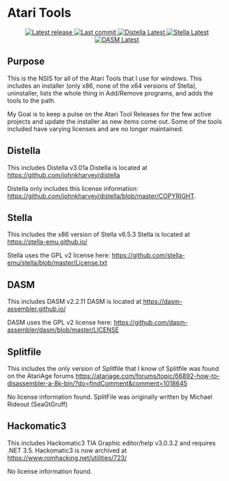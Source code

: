 # Atari Tools

<div align="center"><p>
    <a href="https://github.com/rallyrabbit/AtariTools-Installer/releases/latest">
      <img alt="Latest release" src="https://img.shields.io/github/v/release/rallyrabbit/AtariTools-Installer" />
    </a>
    <a href="https://github.com/rallyrabbit/AtariTools-Installer/pulse">
      <img alt="Last commit" src="https://img.shields.io/github/last-commit/rallyrabbit/Atari-Installer"/>
    </a>
    <a href="https://github.com/johnkharvey/distella">
      <img alt="Distella Latest" src="https://img.shields.io/github/v/release/johnkharvey/distella" />
    </a>
    <a href="https://github.com/stella-emu/stella">
      <img alt="Stella Latest" src="https://img.shields.io/github/v/release/stella-emu/stella" />
    </a>
    <a href="https://github.com/dasm-assembler/dasm">
      <img alt="DASM Latest" src="https://img.shields.io/github/v/release/dasm-assembler/dasm" />
    </a>
  
  
</p></div>

## Purpose
This is the NSIS for all of the Atari Tools that I use for windows.  This includes an installer (only x86, none of the x64 versions of Stella), uninstaller, lists the whole thing in Add/Remove programs, and adds the tools to the path.

My Goal is to keep a pulse on the Atari Tool Releases for the few active projects and update the installer as new items come out.  Some of the tools included have varying licenses and are no longer maintained.

## Distella
This includes Distella v3.01a
Distella is located at https://github.com/johnkharvey/distella

Distella only includes this license information: https://github.com/johnkharvey/distella/blob/master/COPYRIGHT.

## Stella
This includes the x86 version of Stella v6.5.3
Stella is located at https://stella-emu.github.io/

Stella uses the GPL v2 license here: https://github.com/stella-emu/stella/blob/master/License.txt

## DASM
This includes DASM v2.2.11
DASM is located at https://dasm-assembler.github.io/

DASM uses the GPL v2 license here: https://github.com/dasm-assembler/dasm/blob/master/LICENSE

## Splitfile
This includes the only version of Splitfile that I know of
Splitfile was found on the AtariAge forums https://atariage.com/forums/topic/66892-how-to-disassembler-a-8k-bin/?do=findComment&comment=1018645

No license information found.  SplitFile was originally written by Michael Rideout (SeaGtGruff)

## Hackomatic3
This includes Hackomatic3 TIA Graphic editor/help v3.0.3.2 and requires .NET 3.5.
Hackomatic3 is now archived at https://www.romhacking.net/utilities/723/

No license information found.
